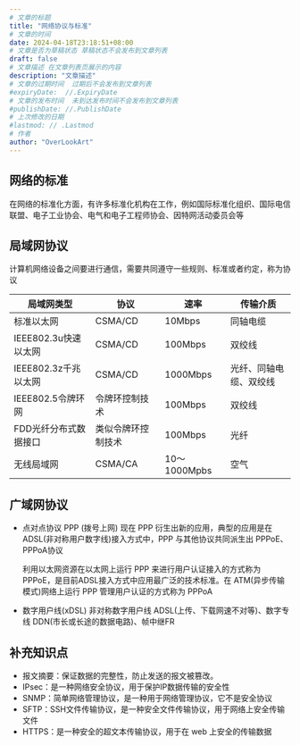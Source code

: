 ```yaml
---
# 文章的标题
title: "网络协议与标准"
# 文章的时间
date: 2024-04-18T23:18:51+08:00
# 文章是否为草稿状态 草稿状态不会发布到文章列表
draft: false
# 文章描述 在文章列表页展示的内容
description: "文章描述"
# 文章的过期时间  过期后不会发布到文章列表
#expiryDate:  //.ExpiryDate
# 文章的发布时间  未到达发布时间不会发布到文章列表
#publishDate: //.PublishDate
# 上次修改的日期
#lastmod: // .Lastmod
# 作者
author: "OverLookArt"
---
```


## 网络的标准

在网络的标准化方面，有许多标准化机构在工作，例如国际标准化组织、国际电信联盟、电子工业协会、电气和电子工程师协会、因特网活动委员会等

## 局域网协议

计算机网络设备之间要进行通信，需要共同遵守一些规则、标准或者约定，称为协议

|局域网类型|协议|速率|传输介质|
|---|---|---|---|
|标准以太网|CSMA/CD|10Mbps|同轴电缆|
|IEEE802.3u快速以太网|CSMA/CD|100Mbps|双绞线|
|IEEE802.3z千兆以太网|CSMA/CD|1000Mbps|光纤、同轴电缆、双绞线|
|IEEE802.5令牌环网|令牌环控制技术|100Mbps|双绞线|
|FDD光纤分布式数据接口|类似令牌环控制技术|100Mbps|光纤|
|无线局域网|CSMA/CA|10～1000Mpbs|空气|

## 广域网协议

* 点对点协议 PPP (拨号上网)
  现在 PPP 衍生出新的应用，典型的应用是在 ADSL(非对称用户数字线)接入方式中，PPP 与其他协议共同派生出 PPPoE、PPPoA协议

  利用以太网资源在以太网上运行 PPP 来进行用户认证接入的方式称为 PPPoE，是目前ADSL接入方式中应用最广泛的技术标准。在 ATM(异步传输模式)网络上运行 PPP 管理用户认证的方式称为 PPPoA
* 数字用户线(xDSL)
  非对称数字用户线 ADSL(上传、下载网速不对等)、数字专线 DDN(市长或长途的数据电路)、帧中继FR


## 补充知识点

* 报文摘要：保证数据的完整性，防止发送的报文被篡改。
* IPsec：是一种网络安全协议，用于保护IP数据传输的安全性
* SNMP：简单网络管理协议，是一种用于网络管理协议，它不是安全协议
* SFTP：SSH文件传输协议，是一种安全文件传输协议，用于网络上安全传输文件
* HTTPS：是一种安全的超文本传输协议，用于在 web 上安全的传输数据
